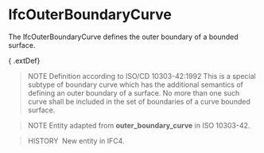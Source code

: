 # IfcOuterBoundaryCurve

The IfcOuterBoundaryCurve defines the outer boundary of a bounded surface.

{ .extDef}
> NOTE Definition according to ISO/CD 10303-42:1992
> This is a special subtype of boundary curve which has the additional semantics of defining an outer boundary of a surface. No more than one such curve shall be included in the set of boundaries of a curve bounded surface.

> NOTE Entity adapted from **outer_boundary_curve** in ISO 10303-42.

> HISTORY  New entity in IFC4.

